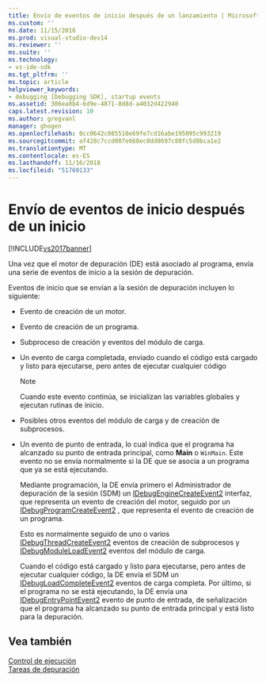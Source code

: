 ```yaml
---
title: Envío de eventos de inicio después de un lanzamiento | Microsoft Docs
ms.custom: ''
ms.date: 11/15/2016
ms.prod: visual-studio-dev14
ms.reviewer: ''
ms.suite: ''
ms.technology:
- vs-ide-sdk
ms.tgt_pltfrm: ''
ms.topic: article
helpviewer_keywords:
- debugging [Debugging SDK], startup events
ms.assetid: 306ea0b4-6d9e-4871-8d8d-a4032d422940
caps.latest.revision: 10
ms.author: gregvanl
manager: ghogen
ms.openlocfilehash: 0cc0642c085510e69fe7cd16abe195095c993219
ms.sourcegitcommit: af428c7ccd007e668ec0dd8697c88fc5d8bca1e2
ms.translationtype: MT
ms.contentlocale: es-ES
ms.lasthandoff: 11/16/2018
ms.locfileid: "51769133"
---
```

# <a name="sending-startup-events-after-a-launch"></a>Envío de eventos de inicio después de un inicio
[!INCLUDE[vs2017banner](../../includes/vs2017banner.md)]

Una vez que el motor de depuración (DE) está asociado al programa, envía una serie de eventos de inicio a la sesión de depuración.  
  
 Eventos de inicio que se envían a la sesión de depuración incluyen lo siguiente:  
  
- Evento de creación de un motor.  
  
- Evento de creación de un programa.  
  
- Subproceso de creación y eventos del módulo de carga.  
  
- Un evento de carga completada, enviado cuando el código está cargado y listo para ejecutarse, pero antes de ejecutar cualquier código  
  
  > [!NOTE]
  >  Cuando este evento continúa, se inicializan las variables globales y ejecutan rutinas de inicio.  
  
- Posibles otros eventos del módulo de carga y de creación de subprocesos.  
  
- Un evento de punto de entrada, lo cual indica que el programa ha alcanzado su punto de entrada principal, como **Main** o `WinMain`. Este evento no se envía normalmente si la DE que se asocia a un programa que ya se está ejecutando.  
  
  Mediante programación, la DE envía primero el Administrador de depuración de la sesión (SDM) un [IDebugEngineCreateEvent2](../../extensibility/debugger/reference/idebugenginecreateevent2.md) interfaz, que representa un evento de creación del motor, seguido por un [IDebugProgramCreateEvent2](../../extensibility/debugger/reference/idebugprogramcreateevent2.md) , que representa el evento de creación de un programa.  
  
  Esto es normalmente seguido de uno o varios [IDebugThreadCreateEvent2](../../extensibility/debugger/reference/idebugthreadcreateevent2.md) eventos de creación de subprocesos y [IDebugModuleLoadEvent2](../../extensibility/debugger/reference/idebugmoduleloadevent2.md) eventos del módulo de carga.  
  
  Cuando el código está cargado y listo para ejecutarse, pero antes de ejecutar cualquier código, la DE envía el SDM un [IDebugLoadCompleteEvent2](../../extensibility/debugger/reference/idebugloadcompleteevent2.md) eventos de carga completa. Por último, si el programa no se está ejecutando, la DE envía una [IDebugEntryPointEvent2](../../extensibility/debugger/reference/idebugentrypointevent2.md) evento de punto de entrada, de señalización que el programa ha alcanzado su punto de entrada principal y está listo para la depuración.  
  
## <a name="see-also"></a>Vea también  
 [Control de ejecución](../../extensibility/debugger/control-of-execution.md)   
 [Tareas de depuración](../../extensibility/debugger/debugging-tasks.md)

